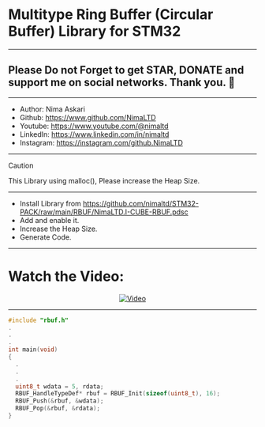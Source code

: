 # Multitype Ring Buffer (Circular Buffer) Library for STM32
---  
## Please Do not Forget to get STAR, DONATE and support me on social networks. Thank you. :sparkling_heart:  
---   
-  Author:     Nima Askari  
-  Github:     https://www.github.com/NimaLTD
-  Youtube:    https://www.youtube.com/@nimaltd  
-  LinkedIn:   https://www.linkedin.com/in/nimaltd  
-  Instagram:  https://instagram.com/github.NimaLTD  
---
> [!CAUTION]
> This Library using malloc(), Please increase the Heap Size.
---
* Install Library from https://github.com/nimaltd/STM32-PACK/raw/main/RBUF/NimaLTD.I-CUBE-RBUF.pdsc
* Add and enable it.
* Increase the Heap Size.
* Generate Code.
---
# Watch the Video:

<div align="center">
  <a href="https://www.youtube.com/watch?v=y0S2fBNsExo"><img src="https://img.youtube.com/vi/y0S2fBNsExo/0.jpg" alt="Video"></a>
</div>

---
``` c
#include "rbuf.h"
.
.
.
int main(void)
{
  .
  .
  .
  uint8_t wdata = 5, rdata;
  RBUF_HandleTypeDef* rbuf = RBUF_Init(sizeof(uint8_t), 16);
  RBUF_Push(&rbuf, &wdata);
  RBUF_Pop(&rbuf, &rdata);
}
```
